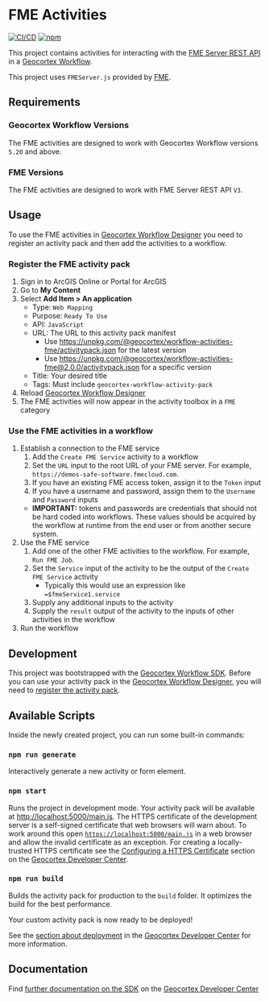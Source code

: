 # FME Activities

[![CI/CD](https://github.com/geocortex/workflow-activities-fme/workflows/CI/CD/badge.svg)](https://github.com/geocortex/workflow-activities-fme/actions)
[![npm](https://img.shields.io/npm/v/@geocortex/workflow-activities-fme)](https://www.npmjs.com/package/@geocortex/workflow-activities-fme)

This project contains activities for interacting with the [FME Server REST API](https://docs.safe.com/fme/html/FME_REST/apidoc/v3/) in a [Geocortex Workflow](https://www.geocortex.com/products/geocortex-workflow/).

This project uses `FMEServer.js` provided by [FME](https://playground.fmeserver.com/javascript/javascript-library/get-the-library/).

## Requirements

### Geocortex Workflow Versions

The FME activities are designed to work with Geocortex Workflow versions `5.20` and above.

### FME Versions

The FME activities are designed to work with FME Server REST API `V3`.

## Usage

To use the FME activities in [Geocortex Workflow Designer](https://apps.geocortex.com/workflow/designer/) you need to register an activity pack and then add the activities to a workflow.

### Register the FME activity pack

1. Sign in to ArcGIS Online or Portal for ArcGIS
1. Go to **My Content**
1. Select **Add Item > An application**
    - Type: `Web Mapping`
    - Purpose: `Ready To Use`
    - API: `JavaScript`
    - URL: The URL to this activity pack manifest
        - Use https://unpkg.com/@geocortex/workflow-activities-fme/activitypack.json for the latest version
        - Use https://unpkg.com/@geocortex/workflow-activities-fme@2.0.0/activitypack.json for a specific version
    - Title: Your desired title
    - Tags: Must include `geocortex-workflow-activity-pack`
1. Reload [Geocortex Workflow Designer](https://apps.geocortex.com/workflow/designer/)
1. The FME activities will now appear in the activity toolbox in a `FME` category

### Use the FME activities in a workflow

1. Establish a connection to the FME service
    1. Add the `Create FME Service` activity to a workflow
    1. Set the `URL` input to the root URL of your FME server. For example, `https://demos-safe-software.fmecloud.com`.
    1. If you have an existing FME access token, assign it to the `Token` input
    1. If you have a username and password, assign them to the `Username` and `Password` inputs
    - **IMPORTANT:** tokens and passwords are credentials that should not be hard coded into workflows. These values should be acquired by the workflow at runtime from the end user or from another secure system.
1. Use the FME service
    1. Add one of the other FME activities to the workflow. For example, `Run FME Job`.
    1. Set the `Service` input of the activity to be the output of the `Create FME Service` activity
        - Typically this would use an expression like `=$fmeService1.service`
    1. Supply any additional inputs to the activity
    1. Supply the `result` output of the activity to the inputs of other activities in the workflow
1. Run the workflow

## Development

This project was bootstrapped with the [Geocortex Workflow SDK](https://github.com/geocortex/vertigis-workflow-sdk). Before you can use your activity pack in the [Geocortex Workflow Designer](https://apps.geocortex.com/workflow/designer/), you will need to [register the activity pack](https://developers.geocortex.com/docs/workflow/sdk-web-overview#register-the-activity-pack).

## Available Scripts

Inside the newly created project, you can run some built-in commands:

### `npm run generate`

Interactively generate a new activity or form element.

### `npm start`

Runs the project in development mode. Your activity pack will be available at [http://localhost:5000/main.js](http://localhost:5000/main.js). The HTTPS certificate of the development server is a self-signed certificate that web browsers will warn about. To work around this open [`https://localhost:5000/main.js`](https://localhost:5000/main.js) in a web browser and allow the invalid certificate as an exception. For creating a locally-trusted HTTPS certificate see the [Configuring a HTTPS Certificate](https://developers.geocortex.com/docs/workflow/sdk-web-overview/#configuring-a-https-certificate) section on the [Geocortex Developer Center](https://developers.geocortex.com/docs/workflow/overview/).

### `npm run build`

Builds the activity pack for production to the `build` folder. It optimizes the build for the best performance.

Your custom activity pack is now ready to be deployed!

See the [section about deployment](https://developers.geocortex.com/docs/workflow/sdk-web-overview/#deployment) in the [Geocortex Developer Center](https://developers.geocortex.com/docs/workflow/overview/) for more information.

## Documentation

Find [further documentation on the SDK](https://developers.geocortex.com/docs/workflow/sdk-web-overview/) on the [Geocortex Developer Center](https://developers.geocortex.com/docs/workflow/overview/)
